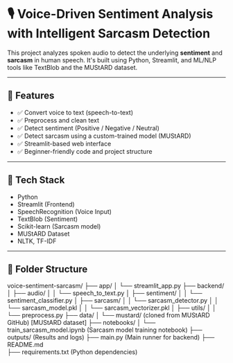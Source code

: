 # 🎙️ Voice-Driven Sentiment Analysis with Intelligent Sarcasm Detection

This project analyzes spoken audio to detect the underlying **sentiment** and **sarcasm** in human speech. It's built using Python, Streamlit, and ML/NLP tools like TextBlob and the MUStARD dataset.

---

## 🚀 Features
- ✅ Convert voice to text (speech-to-text)
- ✅ Preprocess and clean text
- ✅ Detect sentiment (Positive / Negative / Neutral)
- ✅ Detect sarcasm using a custom-trained model (MUStARD)
- ✅ Streamlit-based web interface
- ✅ Beginner-friendly code and project structure

---

## 🧱 Tech Stack
- Python
- Streamlit (Frontend)
- SpeechRecognition (Voice Input)
- TextBlob (Sentiment)
- Scikit-learn (Sarcasm model)
- MUStARD Dataset
- NLTK, TF-IDF

---

## 📁 Folder Structure


voice-sentiment-sarcasm/
├── app/
│   └── streamlit_app.py
├── backend/
│   ├── audio/
│   │   └── speech_to_text.py
│   ├── sentiment/
│   │   └── sentiment_classifier.py
│   ├── sarcasm/
│   │   └── sarcasm_detector.py
│   │   └── sarcasm_model.pkl
│   │   └── sarcasm_vectorizer.pkl
│   ├── utils/
│   │   └── preprocess.py
├── data/
│   └── mustard/ (cloned from MUStARD GitHub) [MUStARD dataset]
├── notebooks/
│   └── train_sarcasm_model.ipynb   (Sarcasm model training notebook)
├── outputs/    (Results and logs)
├── main.py     (Main runner for backend)
├── README.md   
├── requirements.txt    (Python dependencies)


